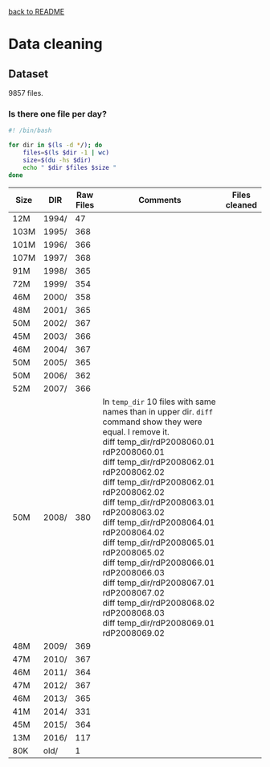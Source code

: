 [back to README](https://github.com/luismiguelcasadodiaz/Helio_Sentinel_Crew/tree/main)
# Data cleaning
## Dataset 
9857 files.

### Is there one file per day?
```bash
#! /bin/bash

for dir in $(ls -d */); do
	files=$(ls $dir -1 | wc)
	size=$(du -hs $dir)
	echo " $dir $files $size "
done
```


|Size| DIR   | Raw Files|Comments|Files cleaned|
|-----|------|------|----------------|-----|
|12M	|1994/ |47|||
|103M	|1995/ |368|||
|101M	|1996/ |366|||
|107M	|1997/ |368|||
|91M	|1998/ |365|||
|72M	|1999/ |354|||
|46M	|2000/ |358|||
|48M	|2001/ |365|||
|50M	|2002/ |367|||
|45M	|2003/ |366|||
|46M	|2004/ |367|||
|50M	|2005/ |365|||
|50M	|2006/ |362|||
|52M	|2007/ |366|||
|50M	|2008/ |380|In `temp_dir` 10 files with same names than in upper dir. `diff` command show they were equal. I remove it.<br /> diff temp_dir/rdP2008060.01 rdP2008060.01<br /> diff temp_dir/rdP2008062.01 rdP2008062.02<br /> diff temp_dir/rdP2008062.01 rdP2008062.02<br /> diff temp_dir/rdP2008063.01 rdP2008063.02<br /> diff temp_dir/rdP2008064.01 rdP2008064.02<br /> diff temp_dir/rdP2008065.01 rdP2008065.02<br /> diff temp_dir/rdP2008066.01 rdP2008066.03<br /> diff temp_dir/rdP2008067.01 rdP2008067.02<br /> diff temp_dir/rdP2008068.02 rdP2008068.03<br /> diff temp_dir/rdP2008069.01 rdP2008069.02||
|48M	|2009/ |369|||
|47M	|2010/ |367|||
|46M	|2011/ |364|||
|47M	|2012/ |367|||
|46M	|2013/ |365|||
|41M	|2014/ |331|||
|45M	|2015/ |364|||
|13M	|2016/ |117|||
|80K	|old/ |1|||

